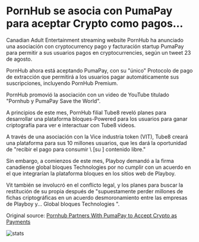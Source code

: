 # PornHub se asocia con PumaPay para aceptar Crypto como pagos...

Canadian Adult Entertainment streaming website PornHub ha anunciado una asociación con cryptocurrency pago y facturación startup PumaPay para permitir a sus usuarios pagos en cryptocurrencies, según un tweet 23 de agosto.

PornHub ahora está aceptando PumaPay, con su "único" Protocolo de pago de extracción que permitirá a los usuarios pagar automáticamente sus suscripciones, incluyendo PornHub Premium.

PornHub promovió la asociación con un video de YouTube titulado "Pornhub y PumaPay Save the World".

A principios de este mes, PornHub filial Tube8 reveló planes para desarrollar una plataforma bloques-Powered para los usuarios para ganar criptografía para ver e interactuar con Tube8 videos.

A través de una asociación con la Vice industria token (VIT), Tube8 creará una plataforma para sus 10 millones usuarios, que les dará la oportunidad de "recibir el pago para consumir \ [su \] contenido libre."

Sin embargo, a comienzos de este mes, Playboy demandó a la firma canadiense global bloques Technologies por no cumplir con un acuerdo en el que integrarían la plataforma bloques en los sitios web de Playboy.

Vit también se involucró en el conflicto legal, y los planes para buscar la restitución de su propia después de "supuestamente perder millones de fichas criptográficas en un acuerdo desmoronamiento entre las empresas de Playboy y... Global bloques Technologies ".

Original source: [Pornhub Partners With PumaPay to Accept Crypto as Payments](https://cointelegraph.com/news/pornhub-partners-with-pumapay-to-accept-crypto-as-payments)

![stats](https://c.statcounter.com/11760860/0/a89fa40b/1/ "stats")